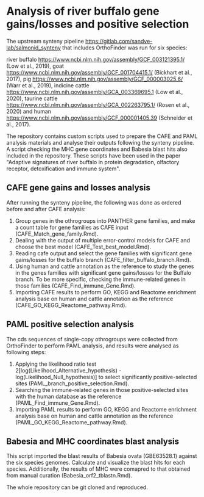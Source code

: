 # Analysis of river buffalo gene gains/losses and positive selection
The upstream synteny pipeline <https://gitlab.com/sandve-lab/salmonid_synteny> that includes OrthoFinder was run for six species: 

river buffalo <https://www.ncbi.nlm.nih.gov/assembly/GCF_003121395.1/> (Low et al., 2019), 
goat <https://www.ncbi.nlm.nih.gov/assembly/GCF_001704415.1/> (Bickhart et al., 2017), 
pig <https://www.ncbi.nlm.nih.gov/assembly/GCF_000003025.6/> (Warr et al., 2019), 
indicine cattle <https://www.ncbi.nlm.nih.gov/assembly/GCA_003369695.1> (Low et al., 2020), 
taurine cattle <https://www.ncbi.nlm.nih.gov/assembly/GCA_002263795.1/> (Rosen et al., 2020) 
and human <https://www.ncbi.nlm.nih.gov/assembly/GCF_000001405.39> (Schneider et al., 2017). 

The repository contains custom scripts used to prepare the CAFE and PAML analysis materials and analyse their outputs following the synteny pipeline.
A script checking the MHC gene coordinates and Babesia blast hits also included in the repository.
These scripts have been used in the paper "Adaptive signatures of river buffalo in protein degradation, olfactory receptor, detoxification and immune system". 


## CAFE gene gains and losses analysis

After running the synteny pipeline, the following was done as ordered before and after CAFE analysis:
1. Group genes in the othrogroups into PANTHER gene families, and make a count table for gene families as CAFE input (CAFE_Match_gene_family.Rmd).
2. Dealing with the output of multiple error-control models for CAFE and choose the best model (CAFE_Test_best_model.Rmd).
3. Reading cafe output and select the gene families with significant gene gains/losses for the buffalo branch (CAFE_filter_buffalo_branch.Rmd).
4. Using human and cattle annotation as the reference to study the genes in the genes families with significant gene gains/losses for the Buffalo branch. To be more specific, checking the immune-related genes in those families (CAFE_Find_immune_Gene.Rmd).
5. Importing CAFE results to perform GO, KEGG and Reactome enrichment analysis base on human and cattle annotation as the reference (CAFE_GO_KEGG_Reactome_pathway.Rmd).

## PAML positive selection analysis

The cds sequences of single-copy othrogroups were collected from OrthoFinder to perform PAML analysis, and results were analysed as following steps:
1. Applying the likelihood ratio test 2[log(Likelihood_Alternative_hypothesis) - log(Likelihood_Null_hypothesis)] to select significantly positive-selected sites (PAML_branch_positive_selection.Rmd).
2. Searching the immune-related genes in those positive-selected sites with the human database as the reference (PAML_Find_immune_Gene.Rmd).
3. Importing PAML results to perform GO, KEGG and Reactome enrichment analysis base on human and cattle annotation as the reference (PAML_GO_KEGG_Reactome_pathway.Rmd).

## Babesia and MHC coordinates blast analysis
This script imported the blast results of Babesia ovata (GBE63528.1) against the six species genomes.
Calculate and visualize the blast hits for each species.
Additionally, the results of MHC were comapred to that obtained from manual curation (Babesia_orf2_tblastn.Rmd). 

The whole repository can be git cloned and reproduced.
